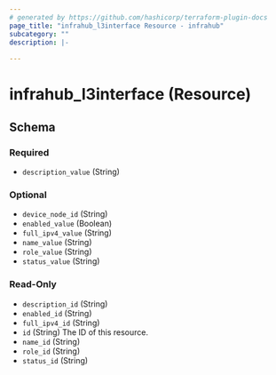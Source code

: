 ```yaml
---
# generated by https://github.com/hashicorp/terraform-plugin-docs
page_title: "infrahub_l3interface Resource - infrahub"
subcategory: ""
description: |-
  
---
```


# infrahub_l3interface (Resource)





<!-- schema generated by tfplugindocs -->
## Schema

### Required

- `description_value` (String)

### Optional

- `device_node_id` (String)
- `enabled_value` (Boolean)
- `full_ipv4_value` (String)
- `name_value` (String)
- `role_value` (String)
- `status_value` (String)

### Read-Only

- `description_id` (String)
- `enabled_id` (String)
- `full_ipv4_id` (String)
- `id` (String) The ID of this resource.
- `name_id` (String)
- `role_id` (String)
- `status_id` (String)
